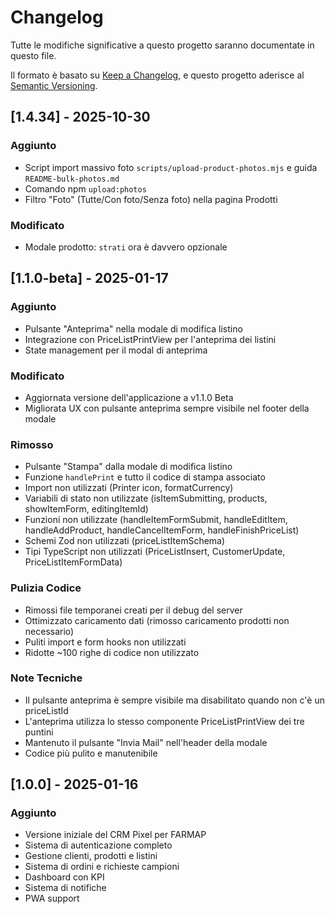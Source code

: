 # Changelog

Tutte le modifiche significative a questo progetto saranno documentate in questo file.

Il formato è basato su [Keep a Changelog](https://keepachangelog.com/en/1.0.0/),
e questo progetto aderisce al [Semantic Versioning](https://semver.org/spec/v2.0.0.html).

## [1.4.34] - 2025-10-30

### Aggiunto
- Script import massivo foto `scripts/upload-product-photos.mjs` e guida `README-bulk-photos.md`
- Comando npm `upload:photos`
- Filtro "Foto" (Tutte/Con foto/Senza foto) nella pagina Prodotti

### Modificato
- Modale prodotto: `strati` ora è davvero opzionale

## [1.1.0-beta] - 2025-01-17

### Aggiunto
- Pulsante "Anteprima" nella modale di modifica listino
- Integrazione con PriceListPrintView per l'anteprima dei listini
- State management per il modal di anteprima

### Modificato
- Aggiornata versione dell'applicazione a v1.1.0 Beta
- Migliorata UX con pulsante anteprima sempre visibile nel footer della modale

### Rimosso
- Pulsante "Stampa" dalla modale di modifica listino
- Funzione `handlePrint` e tutto il codice di stampa associato
- Import non utilizzati (Printer icon, formatCurrency)
- Variabili di stato non utilizzate (isItemSubmitting, products, showItemForm, editingItemId)
- Funzioni non utilizzate (handleItemFormSubmit, handleEditItem, handleAddProduct, handleCancelItemForm, handleFinishPriceList)
- Schemi Zod non utilizzati (priceListItemSchema)
- Tipi TypeScript non utilizzati (PriceListInsert, CustomerUpdate, PriceListItemFormData)

### Pulizia Codice
- Rimossi file temporanei creati per il debug del server
- Ottimizzato caricamento dati (rimosso caricamento prodotti non necessario)
- Puliti import e form hooks non utilizzati
- Ridotte ~100 righe di codice non utilizzato

### Note Tecniche
- Il pulsante anteprima è sempre visibile ma disabilitato quando non c'è un priceListId
- L'anteprima utilizza lo stesso componente PriceListPrintView dei tre puntini
- Mantenuto il pulsante "Invia Mail" nell'header della modale
- Codice più pulito e manutenibile

## [1.0.0] - 2025-01-16

### Aggiunto
- Versione iniziale del CRM Pixel per FARMAP
- Sistema di autenticazione completo
- Gestione clienti, prodotti e listini
- Sistema di ordini e richieste campioni
- Dashboard con KPI
- Sistema di notifiche
- PWA support
